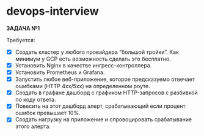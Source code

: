 # devops-interview

**ЗАДАЧА №1**

Требуется:

- [x] Создать кластер у любого провайдера “большой тройки”. Как минимум у GCP есть возможность сделать это бесплатно.
- [x] Установить Nginx в качестве ингресс-контроллера.
- [x] Установить Prometheus и Grafana.
- [x] Запустить любое веб-приложение, которое предсказуемо отвечает ошибками (HTTP 4xx/5xx) на определенном роуте.
- [x] Создать в графане дашборд с графиком HTTP-запросов с разбивкой по коду ответа.
- [x] Повесить на этот дашборд алерт, срабатывающий если процент ошибок превышает 10%.
- [x] Создать нагрузку на приложение и спровоцировать срабатывание этого алерта.
